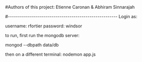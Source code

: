 #Authors of this project: Etienne Caronan & Abhiram Sinnarajah


#-------------------------------------------------------
Login as:

username: rfortier
password: windsor

to run, first run the mongodb server:

mongod --dbpath data/db

then on a different terminal: nodemon app.js
